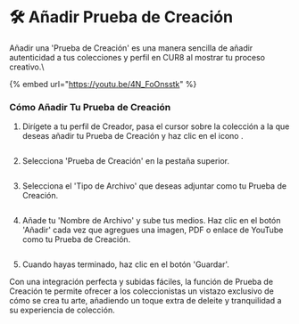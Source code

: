 # 🛠️ Añadir Prueba de Creación

Añadir una 'Prueba de Creación' es una manera sencilla de añadir autenticidad a tus colecciones y perfil en CUR8 al mostrar tu proceso creativo.\

{% embed url="https://youtu.be/4N_FoOnsstk" %}

### Cómo Añadir Tu Prueba de Creación

1. Dirígete a tu perfil de Creador, pasa el cursor sobre la colección a la que deseas añadir tu Prueba de Creación y haz clic en el icono <img src="../.gitbook/assets/Screenshot 2024-04-11 at 11.50.54.png" alt="" data-size="line">.

<figure><img src="../.gitbook/assets/Screenshot 2025-04-07 at 11.10.50.png" alt=""><figcaption></figcaption></figure>

2. Selecciona 'Prueba de Creación' en la pestaña superior.

<figure><img src="../.gitbook/assets/Screenshot 2025-04-07 at 11.13.42.png" alt=""><figcaption></figcaption></figure>

3. Selecciona el 'Tipo de Archivo' que deseas adjuntar como tu Prueba de Creación.&#x20;

<figure><img src="../.gitbook/assets/Screenshot 2025-04-07 at 11.15.08.png" alt=""><figcaption></figcaption></figure>

4. Añade tu 'Nombre de Archivo' y sube tus medios. Haz clic en el botón 'Añadir' cada vez que agregues una imagen, PDF o enlace de YouTube como tu Prueba de Creación.

<figure><img src="../.gitbook/assets/Screenshot 2025-04-07 at 11.16.22.png" alt=""><figcaption></figcaption></figure>

5. Cuando hayas terminado, haz clic en el botón 'Guardar'.

Con una integración perfecta y subidas fáciles, la función de Prueba de Creación te permite ofrecer a los coleccionistas un vistazo exclusivo de cómo se crea tu arte, añadiendo un toque extra de deleite y tranquilidad a su experiencia de colección.